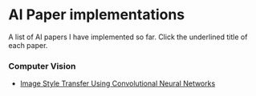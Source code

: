# AI Paper implementations
A list of AI papers I have implemented so far. Click the underlined title of each paper.

### Computer Vision
* [Image Style Transfer Using Convolutional Neural Networks](https://github.com/masonl2ee/image-style-transfer-using-cnn.git)
